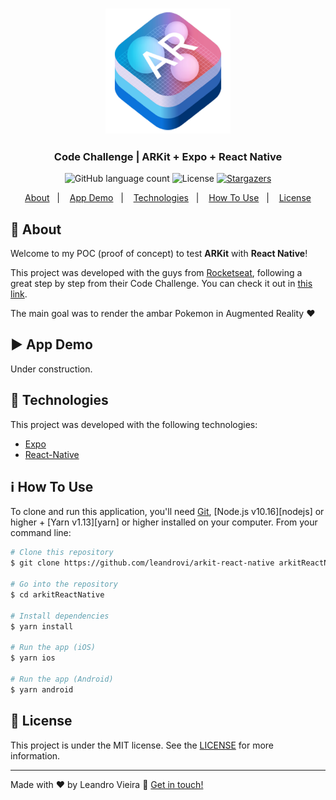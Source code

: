 <h3 align="center">
    <img alt="ARKit" src="./.github/ARKit-Icon.png" width="200px" />
</h3>

<h3 align="center">
  Code Challenge | ARKit + Expo + React Native
</h3>

<p align="center">
  <img alt="GitHub language count" src="https://img.shields.io/github/languages/count/leandrovi/arkit-react-native?color=%2304D361">

  <img alt="License" src="https://img.shields.io/badge/license-MIT-%2304D361">

  <a href="https://github.com/leandrovi/arkit-react-native/stargazers">
    <img alt="Stargazers" src="https://img.shields.io/github/stars/leandrovi/arkit-react-native?style=social">
  </a>
</p>

<p align="center">
  <a href="#rocket-about">About</a>&nbsp;&nbsp;&nbsp;|&nbsp;&nbsp;&nbsp;
  <a href="#arrow-app-demo">App Demo</a>&nbsp;&nbsp;&nbsp;|&nbsp;&nbsp;&nbsp;
  <a href="#wrench-technologies">Technologies</a>&nbsp;&nbsp;&nbsp;|&nbsp;&nbsp;&nbsp;
  <a href="#information_source-how-to-use">How To Use</a>&nbsp;&nbsp;&nbsp;|&nbsp;&nbsp;&nbsp;
  <a href="#memo-license">License</a>
</p>

## :rocket: About

Welcome to my POC (proof of concept) to test **ARKit** with **React Native**!

This project was developed with the guys from [Rocketseat](https://github.com/Rocketseat), following a great step by step from their Code Challenge.
You can check it out in [this link](https://www.youtube.com/watch?v=k12PTZHaHV4&t=1s).

The main goal was to render the ambar Pokemon in Augmented Reality :heart:

## :arrow_forward: App Demo

Under construction.

## :wrench: Technologies

This project was developed with the following technologies:

-  [Expo](https://expo.io/)
-  [React-Native](https://facebook.github.io/react-native/)

## :information_source: How To Use

To clone and run this application, you'll need [Git](https://git-scm.com), [Node.js v10.16][nodejs] or higher + [Yarn v1.13][yarn] or higher installed on your computer. From your command line:

```bash
# Clone this repository
$ git clone https://github.com/leandrovi/arkit-react-native arkitReactNative

# Go into the repository
$ cd arkitReactNative

# Install dependencies
$ yarn install

# Run the app (iOS)
$ yarn ios

# Run the app (Android)
$ yarn android
```

## :memo: License

This project is under the MIT license. See the [LICENSE](https://github.com/leandrovi/arkit-react-native/blob/master/LICENSE) for more information.

---

Made with ♥ by Leandro Vieira :wave: [Get in touch!](https://www.linkedin.com/in/leandrovi/)